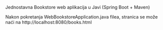 Jednostavna Bookstore web aplikacija u Javi (Spring Boot + Maven)

Nakon pokretanja WebBookstoreApplication.java filea, stranica se može naći na http://localhost:8080/books.html
